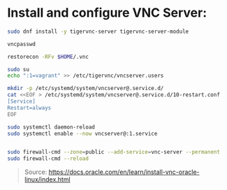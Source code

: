 # Install and configure VNC Server:

```bash
sudo dnf install -y tigervnc-server tigervnc-server-module

vncpasswd

restorecon -RFv $HOME/.vnc

sudo su
echo ":1=vagrant" >> /etc/tigervnc/vncserver.users

mkdir -p /etc/systemd/system/vncserver@.service.d/
cat <<EOF > /etc/systemd/system/vncserver@.service.d/10-restart.conf
[Service]
Restart=always
EOF

sudo systemctl daemon-reload
sudo systemctl enable --now vncserver@:1.service


sudo firewall-cmd --zone=public --add-service=vnc-server --permanent
sudo firewall-cmd --reload

```

> Source: https://docs.oracle.com/en/learn/install-vnc-oracle-linux/index.html